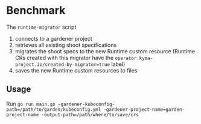 # Benchmark
The `runtime-migrator` script
1. connects to a gardener project
2. retrieves all existing shoot specifications
3. migrates the shoot specs to the new Runtime custom resource (Runtime CRs created with this migrator have the `operator.kyma-project.io/created-by-migrator=true` label)
4. saves the new Runtime custom resources to files

## Usage
Run `go run main.go -gardener-kubeconfig-path=/path/to/garden/kubeconfig.yml -gardener-project-name=garden-project-name -output-path=/path/where/to/save/crs` 
